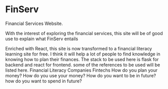 # FinServ
Financial Services Website.

With the interest of exploring the financial services, this site will be of good use to explain what FinServ entails

Enriched with React, this site is now transformed to a financial literacy learning site for free. I think it will help a lot of people to find knowledge in knowing how to plan their finances. The stack to be used here is flask for backend and react for frontend.
some of the references to be used will be listed here.
Financial Literacy Companies
Fintechs
How do you plan your money?
How do you use your money?
How do you want to be in future?
how do you want to spend in future?
